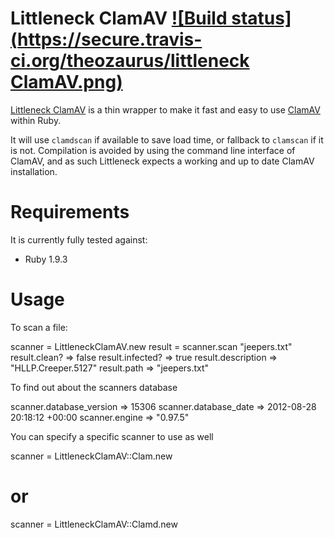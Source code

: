 Littleneck ClamAV [![Build status](https://secure.travis-ci.org/theozaurus/littleneck ClamAV.png)](http://travis-ci.org/theozaurus/littleneck_clamav)
=================

[Littleneck ClamAV](http://github.com/theozaurus/littleneck_clamav) is a thin
wrapper to make it fast and easy to use [ClamAV](http://www.clamav.net) within
Ruby.

It will use `clamdscan` if available to save load time, or fallback to
`clamscan` if it is not. Compilation is avoided by using the command line
interface of ClamAV, and as such Littleneck expects a working and up to date
ClamAV installation.

Requirements
============

It is currently fully tested against:

 - Ruby 1.9.3

Usage
=====

To scan a file:

  scanner = LittleneckClamAV.new
  result = scanner.scan "jeepers.txt"
  result.clean?
  => false
  result.infected?
  => true
  result.description
  => "HLLP.Creeper.5127"
  result.path
  => "jeepers.txt"

To find out about the scanners database

  scanner.database_version
  => 15306
  scanner.database_date
  => 2012-08-28 20:18:12 +00:00
  scanner.engine
  => "0.97.5"

You can specify a specific scanner to use as well

  scanner = LittleneckClamAV::Clam.new
  # or
  scanner = LittleneckClamAV::Clamd.new

